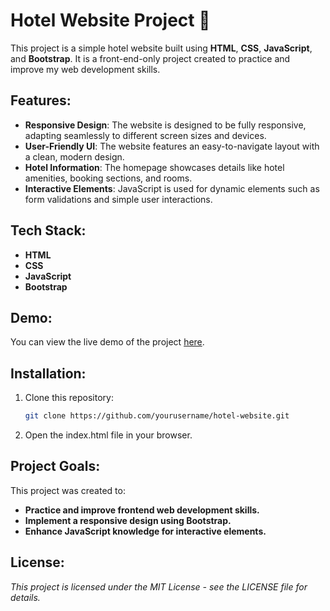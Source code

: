 # Hotel Website Project 🏨

This project is a simple hotel website built using **HTML**, **CSS**, **JavaScript**, and **Bootstrap**. It is a front-end-only project created to practice and improve my web development skills. 

## Features:
- **Responsive Design**: The website is designed to be fully responsive, adapting seamlessly to different screen sizes and devices.
- **User-Friendly UI**: The website features an easy-to-navigate layout with a clean, modern design.
- **Hotel Information**: The homepage showcases details like hotel amenities, booking sections, and rooms.
- **Interactive Elements**: JavaScript is used for dynamic elements such as form validations and simple user interactions.

## Tech Stack:
- **HTML**
- **CSS**
- **JavaScript**
- **Bootstrap**

## Demo:
You can view the live demo of the project [here](https://kithm4.github.io/hotel-website/).

## Installation:
1. Clone this repository:
   ```bash
   git clone https://github.com/yourusername/hotel-website.git

2. Open the index.html file in your browser.


## Project Goals:
This project was created to:

- **Practice and improve frontend web development skills.**
- **Implement a responsive design using Bootstrap.**
- **Enhance JavaScript knowledge for interactive elements.**

## License:
*This project is licensed under the MIT License - see the LICENSE file for details.*
